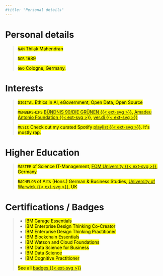 ```yaml
---
#title: "Personal details"
---
```

# Personal details
><mark>`NAM` Thilak Mahendran</mark>
>
><mark>`DOB` 1989</mark>
>
><mark>`GEO` Cologne, Germany.</mark>

# Interests
><mark>`DIGITAL` Ethics in AI, eGovernment, Open Data, Open Source  </mark>
>
><mark>`MEMBERSHIPS` [BÜNDNIS 90/DIE GRÜNEN {{< ext-svg >}}](https://en.wikipedia.org/wiki/Alliance_90/The_Greens), [Amadeu Antonio Foundation {{< ext-svg >}}](https://www.amadeu-antonio-stiftung.de/en/about-us/), [ver.di {{< ext-svg >}}](https://www.verdi.de/ueber-uns/verdi-international/++co++0da83724-a114-11e2-9997-52540059119e)  </mark>
>
><mark>`MUSIC` Check out my curated Spotify [playlist {{< ext-svg >}}](https://open.spotify.com/playlist/48Sls72EpC41kdzrflUwK2?si=l94p6qvyRuyRvw82FkfI_Q). It's mostly rap.</mark>

# Higher Education
><mark>`MASTER` of Science IT-Management, [FOM University {{< ext-svg >}}](https://en.wikipedia.org/wiki/FOM_University_of_Applied_Sciences_for_Economics_and_Management), Germany  </mark>
>
><mark>`BACHELOR` of Arts (Hons.) German & Business Studies, [University of Warwick {{< ext-svg >}}](https://en.wikipedia.org/wiki/University_of_Warwick), UK</mark>

# Certifications / Badges
>* <mark>IBM Garage Essentials</mark>
>* <mark>IBM Enterprise Design Thinking Co-Creator</mark>
>* <mark>IBM Enterprise Design Thinking Practitioner</mark>
>* <mark>IBM Blockchain Essentials</mark>
>* <mark>IBM Watson and Cloud Foundations</mark>
>* <mark>IBM Data Science for Business</mark>
>* <mark>IBM Data Science</mark>
>* <mark>IBM Cognitive Practitioner  </mark>
>
><mark>See all [badges {{< ext-svg >}}](https://www.youracclaim.com/users/thilak.mahendran/badges?sort=-state_updated_at&page=1)</mark>